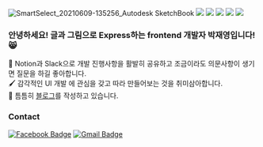 ![SmartSelect_20210609-135256_Autodesk SketchBook](https://user-images.githubusercontent.com/47022167/121654252-7fc07c80-cad8-11eb-951c-3fe7117a9114.jpg)
<img src="https://img.shields.io/badge/React-61DAFB?style=flat-square&logo=react&logoColor=white"/>
<img src="https://img.shields.io/badge/React Native-61DAFB?style=flat-square&logo=react&logoColor=white"/>
<img src="https://img.shields.io/badge/Redux-764ABC?style=flat-square&logo=redux&logoColor=white"/>
<img src="https://img.shields.io/badge/GraphQL-E434AA?style=flat-square&logo=GraphQL&logoColor=white"/>
<img src="https://img.shields.io/badge/Typescript-3178C6?style=flat-square&logo=Typescript&logoColor=white"/>

### 안녕하세요! **글과 그림으로 Express하는 frontend 개발자** 박재영입니다! 😸   
  
  
💬 Notion과 Slack으로 개발 진행사항을 활발히 공유하고 조금이라도 의문사항이 생기면 질문을 하길 좋아합니다.  
🖌️ 감각적인 UI 개발 에 관심을 갖고 따라 만들어보는 것을 취미삼아합니다.   
📝 틈틈히 [블로그](https://pjaeyoung.github.io/)를 작성하고 있습니다. 

### Contact
 [![Facebook Badge](https://img.shields.io/badge/facebook-1877f2?style=flat-square&logo=facebook&logoColor=white&link=https://www.facebook.com/parkjaeyoung2484)](https://www.facebook.com/zzsza)
  [![Gmail Badge](https://img.shields.io/badge/Gmail-d14836?style=flat-square&logo=Gmail&logoColor=white&link=mailto:saiei2484@gmail.com)](mailto:saiei2484@gmail.com)
	
